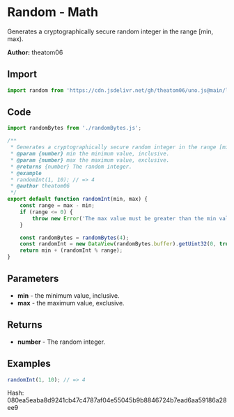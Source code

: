 # Random - Math
Generates a cryptographically secure random integer in the range [min, max).

**Author:** theatom06

## Import 

```js
import random from 'https://cdn.jsdelivr.net/gh/theatom06/uno.js@main/lib/Math/random';
```

## Code
```js
import randomBytes from './randomBytes.js';

/**
 * Generates a cryptographically secure random integer in the range [min, max).
 * @param {number} min the minimum value, inclusive.
 * @param {number} max the maximum value, exclusive.
 * @returns {number} The random integer.
 * @example
 * randomInt(1, 10); // => 4
 * @author theatom06
 */
export default function randomInt(min, max) {
    const range = max - min;
    if (range <= 0) {
        throw new Error('The max value must be greater than the min value.');
    }

    const randomBytes = randomBytes(4);
    const randomInt = new DataView(randomBytes.buffer).getUint32(0, true);
    return min + (randomInt % range);
}
```

## Parameters
* **min** - the minimum value, inclusive.
* **max** - the maximum value, exclusive.


## Returns
* **number** - The random integer.


## Examples
```js
randomInt(1, 10); // => 4

```

Hash: 080ea5eaba8d9241cb47c4787af04e55045b9b8846724b7ead6aa59186a28ee9